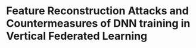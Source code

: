 # Feature Reconstruction Attacks and Countermeasures of DNN training in Vertical Federated Learning
